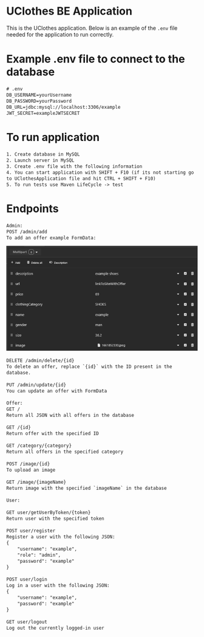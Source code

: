 # UClothes BE Application

This is the UClothes application. Below is an example of the `.env` file needed for the application to run correctly.

# Example .env file to connect to the database
```plaintext
# .env
DB_USERNAME=yourUsername
DB_PASSWORD=yourPassword
DB_URL=jdbc:mysql://localhost:3306/example
JWT_SECRET=exampleJWTSECRET
```
# To run application
```plaintext
1. Create database in MySQL
2. Launch server in MySQL
3. Create .env file with the following information
4. You can start application with SHIFT + F10 (if its not starting go to UClothesApplication file and hit CTRL + SHIFT + F10)
5. To run tests use Maven LifeCycle -> test
```
# Endpoints
```
Admin:
POST /admin/add
To add an offer example FormData:
```
[![img.png](screenshots%2Fimg.png)](https://github.com/Brylson123/Java-uClothes-backend/blob/main/screenshots/img.png)
```
DELETE /admin/delete/{id}
To delete an offer, replace `{id}` with the ID present in the database.

PUT /admin/update/{id}
You can update an offer with FormData

Offer:
GET /
Return all JSON with all offers in the database

GET /{id}
Return offer with the specified ID

GET /category/{category}
Return all offers in the specified category

POST /image/{id}
To upload an image

GET /image/{imageName}
Return image with the specified `imageName` in the database

User:

GET user/getUserByToken/{token}
Return user with the specified token

POST user/register
Register a user with the following JSON:
{
    "username": "example",
    "role": "admin",
    "password": "example"
}

POST user/login
Log in a user with the following JSON:
{
    "username": "example",
    "password": "example"
}

GET user/logout
Log out the currently logged-in user
